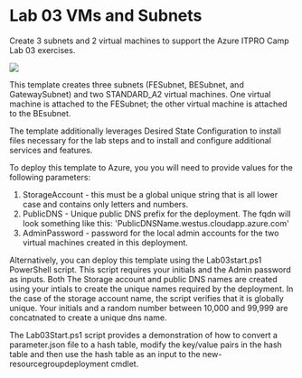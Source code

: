 # Lab 03 VMs and Subnets

Create 3 subnets and 2 virtual machines to support the Azure ITPRO Camp Lab 03 exercises.

<a href="https://portal.azure.com/#create/Microsoft.Template/uri/https%3A%2F%2Fraw.githubusercontent.com%2FAZITCAMP%2FLabfiles%2Fmaster%2Flab03%2Fazuredeploy.json" target="_blank">
    <img src="http://azuredeploy.net/deploybutton.png"/>
</a>

This template creates three subnets (FESubnet, BESubnet, and GatewaySubnet) and two STANDARD_A2 virtual machines. One virtual machine is attached to the FESubnet; the other virtual machine is attached to the BEsubnet.

The template additionally leverages Desired State Configuration to install files necessary for the lab steps and to install and configure additional services and features. 

To deploy this template to Azure, you you will need to provide values for the following parameters:

1. StorageAccount - this must be a global unique string that is all lower case and contains only letters and numbers.
2. PublicDNS - Unique public DNS prefix for the deployment. The fqdn will look something like this: 'PublicDNSName.westus.cloudapp.azure.com' 
3. AdminPassword - password for the local admin accounts for the two virtual machines created in this deployment.

Alternatively, you can deploy this template using the Lab03start.ps1 PowerShell script. This script requires your initials and the Admin password as inputs. Both The Storage account and public DNS names are created using your intials to create the unique names required by the deployment. In the case of the storage account name, the script verifies that it is globally unique. Your initials and a random number between 10,000 and 99,999 are concatnated to create a unique dns name.

The Lab03Start.ps1 script provides a demonstration of how to convert a parameter.json file to a hash table, modify the key/value pairs in the hash table and then use the hash table as an input to the new-resourcegroupdeployment cmdlet.

